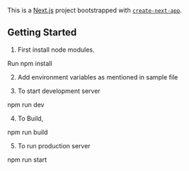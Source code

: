 This is a [Next.js](https://nextjs.org/) project bootstrapped with [`create-next-app`](https://github.com/vercel/next.js/tree/canary/packages/create-next-app).

## Getting Started

1. First install node modules.

Run
npm install

2. Add environment variables as mentioned in sample file

3. To start development server

npm run dev

4. To Build,

npm run build

5. To run production server

npm run start
